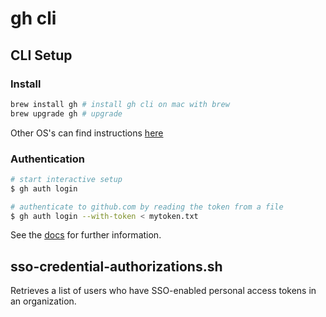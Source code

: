 # gh cli

## CLI Setup

### Install

```bash
brew install gh # install gh cli on mac with brew
brew upgrade gh # upgrade
```

Other OS's can find instructions [here](https://cli.github.com/manual/installation)

### Authentication 

```bash
# start interactive setup
$ gh auth login

# authenticate to github.com by reading the token from a file
$ gh auth login --with-token < mytoken.txt
```

See the [docs](https://cli.github.com/manual/gh_auth_login) for further information.

## sso-credential-authorizations.sh

Retrieves a list of users who have SSO-enabled personal access tokens in an organization.
